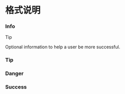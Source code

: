 # 格式说明
### Info
>[!TIP]
>Optional information to help a user be more successful.

### Tip


### Danger


### Success
